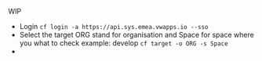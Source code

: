 WIP

- Login 
`cf login -a https://api.sys.emea.vwapps.io --sso`
- Select the target ORG stand for organisation and Space for space where you what to check example: develop
`cf target -o ORG -s Space`
-

